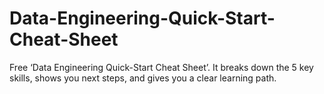 # Data-Engineering-Quick-Start-Cheat-Sheet
Free ‘Data Engineering Quick-Start Cheat Sheet’. It breaks down the 5 key skills, shows you next steps, and gives you a clear learning path.
